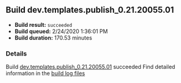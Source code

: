 ## Build dev.templates.publish_0.21.20055.01
- **Build result:** `succeeded`
- **Build queued:** 2/24/2020 1:36:01 PM
- **Build duration:** 170.53 minutes
### Details
Build [dev.templates.publish_0.21.20055.01](https://winappstudio.visualstudio.com/web/build.aspx?pcguid=a4ef43be-68ce-4195-a619-079b4d9834c2&builduri=vstfs%3a%2f%2f%2fBuild%2fBuild%2f32985) succeeded
Find detailed information in the [build log files]()
